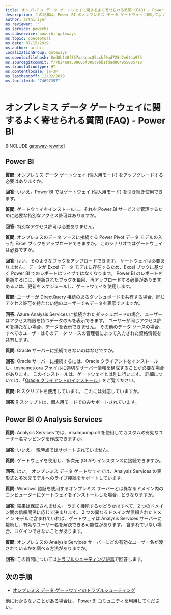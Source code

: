 ```yaml
---
title: オンプレミス データ ゲートウェイに関するよく寄せられる質問 (FAQ) - Power BI
description: この記事は、Power BI のオンプレミス データ ゲートウェイに関してよく寄せられる質問 (FAQ) です。 この記事では、Power BI で使用されるゲートウェイに関してよく寄せられる質問を 1 か所にまとめています。
author: arthiriyer
ms.reviewer: ''
ms.service: powerbi
ms.subservice: powerbi-gateways
ms.topic: conceptual
ms.date: 07/15/2019
ms.author: arthii
LocalizationGroup: Gateways
ms.openlocfilehash: 8ed8b148f857aa4cac85ccbf0ad725d2e644a973
ms.sourcegitcommit: f77b24a8a588605f005c9bb1fdad864955885718
ms.translationtype: HT
ms.contentlocale: ja-JP
ms.lasthandoff: 12/02/2019
ms.locfileid: "74697397"
---
```

# <a name="on-premises-data-gateway-faq---power-bi"></a>オンプレミス データ ゲートウェイに関するよく寄せられる質問 (FAQ) - Power BI

[!INCLUDE [gateway-rewrite](includes/gateway-rewrite.md)]

## <a name="power-bi"></a>Power BI

**質問:** オンプレミス データ ゲートウェイ (個人用モード) をアップグレードする必要はありますか。

**回答:** いいえ。Power BI ではゲートウェイ (個人用モード) を引き続き使用できます。

**質問:** ゲートウェイをインストールし、それを Power BI サービスで管理するために必要な特別なアクセス許可はありますか。

**回答:** 特別なアクセス許可は必要ありません。

**質問:** オンプレミスのデータ ソースに接続する Power Pivot データ モデルの入った Excel ブックをアップロードできますか。 このシナリオではゲートウェイは必要ですか。 

**回答:** はい、そのようなブックをアップロードできます。 ゲートウェイは必要ありません。 データが Excel データ モデルに存在するため、Excel ブックに基づく Power BI でのレポートはライブではなくなります。 Power BI のレポートを更新するには、更新されたブックを毎回、再アップロードする必要があります。 あるいは、更新をスケジュールし、ゲートウェイを使用します。

**質問:** ユーザーが DirectQuery 接続のあるダッシュボードを共有する場合、同じアクセス許可を持たない他のユーザーでもデータを表示できますか。 

**回答:** Azure Analysis Services に接続されたダッシュボードの場合、ユーザーはアクセス権限を持つデータのみを表示できます。 ユーザーが同じアクセス許可を持たない場合、データを表示できません。 その他のデータ ソースの場合、すべてのユーザーはそのデータ ソースの管理者によって入力された資格情報を共有します。

**質問:** Oracle サーバーに接続できないのはなぜですか。 

**回答:** Oracle サーバーに接続するには、Oracle クライアントをインストールし、tnsnames.ora ファイルに適切なサーバー情報を構成することが必要な場合があります。 このインストールは、ゲートウェイとは別に行います。 詳細については、「[Oracle クライアントのインストール](service-gateway-onprem-manage-oracle.md#install-the-oracle-client)」をご覧ください。

**質問:** R スクリプトを使用しています。 これには対応していますか。

**回答**:R スクリプトは、個人用モードでのみサポートされています。

## <a name="analysis-services-in-power-bi"></a>Power BI の Analysis Services

**質問:** Analysis Services では、msdmpump.dll を使用してカスタムの有効なユーザー名マッピングを作成できますか。 

**回答:** いいえ。 現時点ではサポートされていません。

**質問:** ゲートウェイを使用し、多次元 (OLAP) インスタンスに接続できますか。 

**回答:** はい。 オンプレミス データ ゲートウェイでは、Analysis Services の表形式と多次元モデルへのライブ接続をサポートしています。

**質問:** Windows 認証を使用するオンプレミス サーバーとは異なるドメイン内のコンピューターにゲートウェイをインストールした場合、どうなりますか。 

**回答:** 結果は保証されません。 うまく機能するかどうかはすべて、2 つのドメイン間の信頼関係に応じて決まります。 2 つの異なるドメインが信頼されたドメイン モデルに含まれていれば、ゲートウェイは Analysis Services サーバーに接続し、有効なユーザー名を解決できる可能性があります。 含まれていない場合、ログインできないことがあります。

**質問:** オンプレミスの Analysis Services サーバーにどの有効なユーザー名が渡されているかを調べる方法がありますか。 

**回答:** この質問については[トラブルシューティング記事](service-gateway-onprem-tshoot.md)で回答します。

## <a name="next-steps"></a>次の手順

* [オンプレミス データ ゲートウェイのトラブルシューティング](/data-integration/gateway/service-gateway-tshoot)

他にわからないことがある場合は、 [Power BI コミュニティ](https://community.powerbi.com/)を利用してください。

